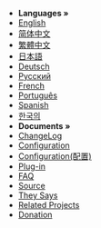   * **Languages »**
  * [English](http://rockmongo.com/wiki/introduction?lang=en_us)
  * [简体中文](http://rockmongo.com/wiki/introduction?lang=zh_cn)
  * [繁體中文](http://rockmongo.com/wiki/introduction?lang=zh_tw)
  * [日本語](http://rockmongo.com/wiki/introduction?lang=ja_jp)
  * [Deutsch](http://rockmongo.com/wiki/introduction?lang=de_de)
  * [Русский](http://rockmongo.com/wiki/introduction?lang=ru_ru)
  * [French](http://rockmongo.com/wiki/introduction?lang=fr_fr)
  * [Português](http://rockmongo.com/wiki/introduction?lang=pt_br)
  * [Spanish](http://rockmongo.com/wiki/introduction?lang=es_es)
  * [한국의](http://rockmongo.com/wiki/introduction?lang=kr_kr)
  * **Documents »**
  * [ChangeLog](http://rockmongo.com/wiki/changeLog?lang=en_us)
  * [Configuration](http://rockmongo.com/wiki/configuration?lang=en_us)
  * [Configuration(配置)](http://rockmongo.com/wiki/configuration?lang=zh_cn)
  * [Plug-in](http://rockmongo.com/wiki/plugin?lang=en_us)
  * [FAQ](http://rockmongo.com/wiki/faq?lang=en_us)
  * [Source](http://rockmongo.com/source)
  * [They Says](http://rockmongo.com/wiki/theySays?lang=en_us)
  * [Related Projects](http://rockmongo.com/wiki/relatedProjects?lang=en_us)
  * [Donation](http://rockmongo.com/donation)